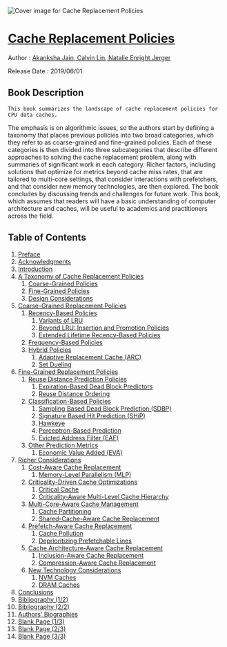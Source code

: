 ![Cover image for Cache Replacement Policies](https://imgdetail.ebookreading.net/cover/cover/20200920/EB9781681735771.jpg)

[Cache Replacement Policies](https://ebookreading.net/view/book/Cache+Replacement+Policies-EB9781681735771_1.html "Cache Replacement Policies")
====================================================================================================================

Author : [Akanksha Jain](https://ebookreading.net/search/author/Akanksha+Jain),[ 
            Calvin Lin](https://ebookreading.net/search/author/+%0D%0A++++++++++++Calvin+Lin),[ 
            Natalie Enright Jerger](https://ebookreading.net/search/author/+%0D%0A++++++++++++Natalie+Enright+Jerger)

Release Date : 2019/06/01

Book Description
-----------------


    
    This book summarizes the landscape of cache replacement policies for CPU data caches.
The emphasis is on algorithmic issues, so the authors start by defining a taxonomy that places previous policies into two broad categories, which they refer to as coarse-grained and fine-grained policies. Each of these categories is then divided into three subcategories that describe different approaches to solving the cache replacement problem, along with summaries of significant work in each category. Richer factors, including solutions that optimize for metrics beyond cache miss rates, that are tailored to multi-core settings, that consider interactions with prefetchers, and that consider new memory technologies, are then explored. The book concludes by discussing trends and challenges for future work. This book, which assumes that readers will have a basic understanding of computer architecture and caches, will be useful to academics and practitioners across the field.

  

Table of Contents
-----------------

1. [Preface](https://ebookreading.net/view/book/Cache+Replacement+Policies-EB9781681735771_4.html)
1. [Acknowledgments](https://ebookreading.net/view/book/Cache+Replacement+Policies-EB9781681735771_5.html)
1. [Introduction](https://ebookreading.net/view/book/Cache+Replacement+Policies-EB9781681735771_6.html)
1. [A Taxonomy of Cache Replacement Policies](https://ebookreading.net/view/book/Cache+Replacement+Policies-EB9781681735771_7.html)
    1. [Coarse-Grained Policies](https://ebookreading.net/view/book/Cache+Replacement+Policies-EB9781681735771_8.html)
    1. [Fine-Grained Policies](https://ebookreading.net/view/book/Cache+Replacement+Policies-EB9781681735771_9.html)
    1. [Design Considerations](https://ebookreading.net/view/book/Cache+Replacement+Policies-EB9781681735771_10.html)
1. [Coarse-Grained Replacement Policies](https://ebookreading.net/view/book/Cache+Replacement+Policies-EB9781681735771_11.html)
    1. [Recency-Based Policies](https://ebookreading.net/view/book/Cache+Replacement+Policies-EB9781681735771_11.html)
        1. [Variants of LRU](https://ebookreading.net/view/book/Cache+Replacement+Policies-EB9781681735771_12.html)
        1. [Beyond LRU: Insertion and Promotion Policies](https://ebookreading.net/view/book/Cache+Replacement+Policies-EB9781681735771_13.html)
        1. [Extended Lifetime Recency-Based Policies](https://ebookreading.net/view/book/Cache+Replacement+Policies-EB9781681735771_14.html)
    1. [Frequency-Based Policies](https://ebookreading.net/view/book/Cache+Replacement+Policies-EB9781681735771_15.html)
    1. [Hybrid Policies](https://ebookreading.net/view/book/Cache+Replacement+Policies-EB9781681735771_16.html)
        1. [Adaptive Replacement Cache (ARC)](https://ebookreading.net/view/book/Cache+Replacement+Policies-EB9781681735771_17.html)
        1. [Set Dueling](https://ebookreading.net/view/book/Cache+Replacement+Policies-EB9781681735771_17.html)
1. [Fine-Grained Replacement Policies](https://ebookreading.net/view/book/Cache+Replacement+Policies-EB9781681735771_18.html)
    1. [Reuse Distance Prediction Policies](https://ebookreading.net/view/book/Cache+Replacement+Policies-EB9781681735771_19.html)
        1. [Expiration-Based Dead Block Predictors](https://ebookreading.net/view/book/Cache+Replacement+Policies-EB9781681735771_19.html)
        1. [Reuse Distance Ordering](https://ebookreading.net/view/book/Cache+Replacement+Policies-EB9781681735771_20.html)
    1. [Classification-Based Policies](https://ebookreading.net/view/book/Cache+Replacement+Policies-EB9781681735771_20.html)
        1. [Sampling Based Dead Block Prediction (SDBP)](https://ebookreading.net/view/book/Cache+Replacement+Policies-EB9781681735771_21.html)
        1. [Signature Based Hit Prediction (SHiP)](https://ebookreading.net/view/book/Cache+Replacement+Policies-EB9781681735771_22.html)
        1. [Hawkeye](https://ebookreading.net/view/book/Cache+Replacement+Policies-EB9781681735771_23.html)
        1. [Perceptron-Based Prediction](https://ebookreading.net/view/book/Cache+Replacement+Policies-EB9781681735771_24.html)
        1. [Evicted Address Filter (EAF)](https://ebookreading.net/view/book/Cache+Replacement+Policies-EB9781681735771_24.html)
    1. [Other Prediction Metrics](https://ebookreading.net/view/book/Cache+Replacement+Policies-EB9781681735771_25.html)
        1. [Economic Value Added (EVA)](https://ebookreading.net/view/book/Cache+Replacement+Policies-EB9781681735771_25.html)
1. [Richer Considerations](https://ebookreading.net/view/book/Cache+Replacement+Policies-EB9781681735771_26.html)
    1. [Cost-Aware Cache Replacement](https://ebookreading.net/view/book/Cache+Replacement+Policies-EB9781681735771_26.html)
        1. [Memory-Level Parallelism (MLP)](https://ebookreading.net/view/book/Cache+Replacement+Policies-EB9781681735771_27.html)
    1. [Criticality-Driven Cache Optimizations](https://ebookreading.net/view/book/Cache+Replacement+Policies-EB9781681735771_28.html)
        1. [Critical Cache](https://ebookreading.net/view/book/Cache+Replacement+Policies-EB9781681735771_28.html)
        1. [Criticality-Aware Multi-Level Cache Hierarchy](https://ebookreading.net/view/book/Cache+Replacement+Policies-EB9781681735771_29.html)
    1. [Multi-Core-Aware Cache Management](https://ebookreading.net/view/book/Cache+Replacement+Policies-EB9781681735771_30.html)
        1. [Cache Partitioning](https://ebookreading.net/view/book/Cache+Replacement+Policies-EB9781681735771_30.html)
        1. [Shared-Cache-Aware Cache Replacement](https://ebookreading.net/view/book/Cache+Replacement+Policies-EB9781681735771_31.html)
    1. [Prefetch-Aware Cache Replacement](https://ebookreading.net/view/book/Cache+Replacement+Policies-EB9781681735771_32.html)
        1. [Cache Pollution](https://ebookreading.net/view/book/Cache+Replacement+Policies-EB9781681735771_33.html)
        1. [Deprioritizing Prefetchable Lines](https://ebookreading.net/view/book/Cache+Replacement+Policies-EB9781681735771_34.html)
    1. [Cache Architecture-Aware Cache Replacement](https://ebookreading.net/view/book/Cache+Replacement+Policies-EB9781681735771_35.html)
        1. [Inclusion-Aware Cache Replacement](https://ebookreading.net/view/book/Cache+Replacement+Policies-EB9781681735771_36.html)
        1. [Compression-Aware Cache Replacement](https://ebookreading.net/view/book/Cache+Replacement+Policies-EB9781681735771_36.html)
    1. [New Technology Considerations](https://ebookreading.net/view/book/Cache+Replacement+Policies-EB9781681735771_37.html)
        1. [NVM Caches](https://ebookreading.net/view/book/Cache+Replacement+Policies-EB9781681735771_37.html)
        1. [DRAM Caches](https://ebookreading.net/view/book/Cache+Replacement+Policies-EB9781681735771_38.html)
1. [Conclusions](https://ebookreading.net/view/book/Cache+Replacement+Policies-EB9781681735771_39.html)
1. [Bibliography (1/2)](https://ebookreading.net/view/book/Cache+Replacement+Policies-EB9781681735771_40.html)
1. [Bibliography (2/2)](https://ebookreading.net/view/book/Cache+Replacement+Policies-EB9781681735771_41.html)
1. [Authors' Biographies](https://ebookreading.net/view/book/Cache+Replacement+Policies-EB9781681735771_42.html)
1. [Blank Page (1/3)](https://ebookreading.net/view/book/Cache+Replacement+Policies-EB9781681735771_1.html)
1. [Blank Page (2/3)](https://ebookreading.net/view/book/Cache+Replacement+Policies-EB9781681735771_2.html)
1. [Blank Page (3/3)](https://ebookreading.net/view/book/Cache+Replacement+Policies-EB9781681735771_3.html)
